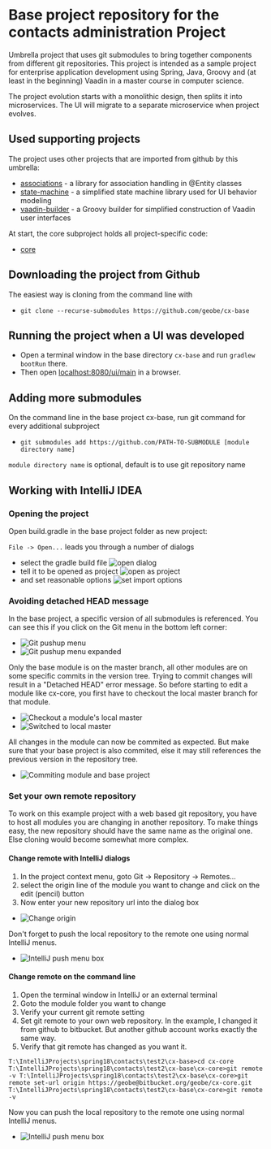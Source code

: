 # Base project repository for the contacts administration Project
Umbrella project that uses git submodules to bring together components
from different git repositories. This project is intended as a sample
project for enterprise application development using Spring, Java, Groovy
and (at least in the beginning) Vaadin in a master course in computer science.

The project evolution starts with a monolithic design, then splits it into 
microservices.
The UI will migrate to a separate microservice when project evolves.

## Used supporting projects
The project uses other projects that are imported from github by this umbrella:
* [associations](https://github.com/geobe/associations) - a library for association 
handling in @Entity classes
* [state-machine](https://github.com/geobe/state-machine) - a simplified state machine
library used for UI behavior modeling
* [vaadin-builder](https://github.com/geobe/vaadin-builder) - a Groovy builder for
simplified construction of Vaadin user interfaces

At start, the core subproject holds all project-specific code:
* [core](https://github.com/geobe/cx-core)
## Downloading the project from Github
The easiest way is cloning from the command line with 
* `git clone --recurse-submodules https://github.com/geobe/cx-base`
## Running the project when a UI was developed
* Open a terminal window in the base directory `cx-base` and run `gradlew bootRun` there.
* Then open [localhost:8080/ui/main](http://localhost:8080/ui/main) in a browser.
## Adding more submodules
On the command line in the base project cx-base, 
run git command for every additional subproject
* `git submodules add https://github.com/PATH-TO-SUBMODULE [module directory name]`

`module directory name` is optional, default is to use git repository name

## Working with IntelliJ IDEA
### Opening the project
Open build.gradle in the base project folder as new project:

`File -> Open...` leads you through a number of dialogs
* select the gradle build file ![open dialog](https://github.com/geobe/cx-base/blob/master/openprj0.jpg)
* tell it to be opened as project ![open as project](https://github.com/geobe/cx-base/blob/master/openprj1.jpg)
* and set reasonable options ![set import options](https://github.com/geobe/cx-base/blob/master/openprj2.jpg)

### Avoiding detached HEAD message
In the base project, a specific version of all submodules is referenced. 
You can see this if you click on the Git menu in the bottom left corner:
* ![Git pushup menu](https://github.com/geobe/cx-base/blob/master/commit00.jpg)
* ![Git pushup menu expanded](https://github.com/geobe/cx-base/blob/master/commit01.jpg)

Only the base module is on the master branch, all other modules are on 
some specific commits in the version tree. 
Trying to commit changes will result in a "Detached HEAD" error message.
So before starting to edit a module like cx-core, you first have to checkout
the local master branch for that module.
* ![Checkout a module's local master](https://github.com/geobe/cx-base/blob/master/commit02.jpg)
* ![Switched to local master](https://github.com/geobe/cx-base/blob/master/commit03.jpg)

All changes in the module can now be commited as expected.
But make sure that your base project is also commited, else it may
still references the previous version in the repository tree.
* ![Commiting module and base project](https://github.com/geobe/cx-base/blob/master/commit04.jpg)

### Set your own remote repository
To work on this example project with a web based git repository, 
you have to host all modules you are changing in another repository.
To make things easy, the new repository should have the same name as the original one.
Else cloning would become somewhat more complex.
#### Change remote with IntelliJ dialogs
1. In the project context menu, goto Git -> Repository -> Remotes...
1. select the origin line of the module you want to change and click on the edit (pencil) button
1. Now enter your new repository url into the dialog box
* ![Change origin](https://github.com/geobe/cx-base/blob/master/commit10.jpg)

Don't forget to push the local repository to the remote one using normal IntelliJ menus.
* ![IntelliJ push menu box](https://github.com/geobe/cx-base/blob/master/commit07.jpg)

#### Change remote on the command line
1. Open the terminal window in IntelliJ or an external terminal
1. Goto the module folder you want to change
1. Verify your current git remote setting
1. Set git remote to your own web repository. 
In the example, I changed it from github to bitbucket.
But another github account works exactly the same way.
1. Verify that git remote has changed as you want it.

`T:\IntelliJProjects\spring18\contacts\test2\cx-base>cd cx-core
 T:\IntelliJProjects\spring18\contacts\test2\cx-base\cx-core>git remote -v
 T:\IntelliJProjects\spring18\contacts\test2\cx-base\cx-core>git remote set-url origin https://geobe@bitbucket.org/geobe/cx-core.git
 T:\IntelliJProjects\spring18\contacts\test2\cx-base\cx-core>git remote -v` 
 
 Now you can push the local repository to the remote one using normal IntelliJ menus.
 * ![IntelliJ push menu box](https://github.com/geobe/cx-base/blob/master/commit06.jpg)
